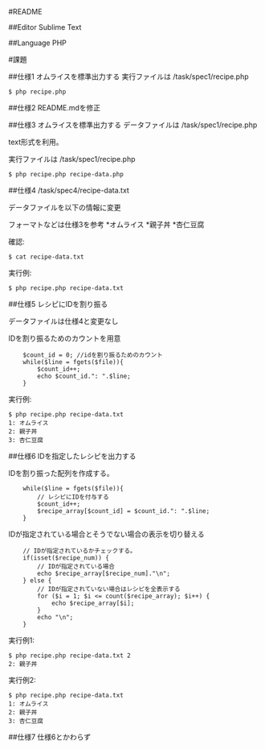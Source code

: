 #README

##Editor
Sublime Text

##Language
PHP

#課題

##仕様1
オムライスを標準出力する
実行ファイルは /task/spec1/recipe.php
```
$ php recipe.php
```

##仕様2
README.mdを修正

##仕様3
オムライスを標準出力する
データファイルは /task/spec1/recipe.php
  
text形式を利用。
  
実行ファイルは /task/spec1/recipe.php
```
$ php recipe.php recipe-data.php
```

##仕様4
/task/spec4/recipe-data.txt

データファイルを以下の情報に変更

フォーマトなどは仕様3を参考
*オムライス
*親子丼
*杏仁豆腐
  
確認:
```
$ cat recipe-data.txt
```
  
実行例:
```
$ php recipe.php recipe-data.txt
```

##仕様5
レシピにIDを割り振る
  
データファイルは仕様4と変更なし
  
IDを割り振るためのカウントを用意
```
	$count_id = 0; //idを割り振るためのカウント
	while($line = fgets($file)){
		$count_id++;
		echo $count_id.": ".$line;
	}
```

実行例:
```
$ php recipe.php recipe-data.txt
1: オムライス
2: 親子丼
3: 杏仁豆腐
```

##仕様6
IDを指定したレシピを出力する

IDを割り振った配列を作成する。
```
    while($line = fgets($file)){
        // レシピにIDを付与する
        $count_id++;
        $recipe_array[$count_id] = $count_id.": ".$line;
    }
```

IDが指定されている場合とそうでない場合の表示を切り替える
```
    // IDが指定されているかチェックする。
    if(isset($recipe_num)) {
        // IDが指定されている場合
        echo $recipe_array[$recipe_num]."\n";
    } else {
        // IDが指定されていない場合はレシピを全表示する
        for ($i = 1; $i <= count($recipe_array); $i++) {
            echo $recipe_array[$i];
        }
        echo "\n";
    }
```

実行例1:
```
$ php recipe.php recipe-data.txt 2
2: 親子丼
```

実行例2:
```
$ php recipe.php recipe-data.txt
1: オムライス
2: 親子丼
3: 杏仁豆腐
```

##仕様7
仕様6とかわらず
